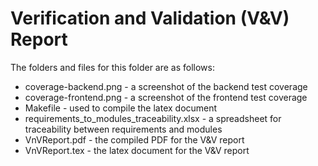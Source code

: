 # Verification and Validation (V&V) Report

The folders and files for this folder are as follows:
- coverage-backend.png - a screenshot of the backend test coverage
- coverage-frontend.png - a screenshot of the frontend test coverage
- Makefile - used to compile the latex document
- requirements_to_modules_traceability.xlsx - a spreadsheet for traceability between requirements and modules
- VnVReport.pdf - the compiled PDF for the V&V report
- VnVReport.tex - the latex document for the V&V report
